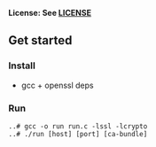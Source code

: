**License: See [LICENSE](https://github.com/ouspg/trytls/blob/master/LICENSE)**

## Get started

### Install

* gcc + openssl deps

### Run
```
..# gcc -o run run.c -lssl -lcrypto
..# ./run [host] [port] [ca-bundle]
```
